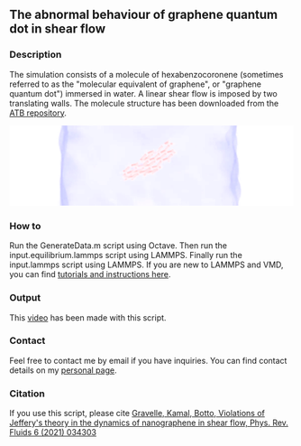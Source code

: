 ## The abnormal behaviour of graphene quantum dot in shear flow
 
### Description

The simulation consists of a molecule of hexabenzocoronene (sometimes referred to as the "molecular equivalent of graphene", or "graphene quantum dot") immersed in  water. A linear shear flow is imposed by two translating walls. The molecule structure has been downloaded from the [ATB repository](https://atb.uq.edu.au/). 

![nanographene in water](./NanographeneInShearFlow.png)

### How to

Run the GenerateData.m script using Octave. Then run the input.equilibrium.lammps script using LAMMPS. Finally run the input.lammps script using LAMMPS. If you are new to LAMMPS and VMD, you can find [tutorials and instructions here](https://lammpstutorials.github.io/).

### Output

This [video](https://www.youtube.com/watch?v=sSGt2CX8WxY) has been made with this script.

### Contact

Feel free to contact me by email if you have inquiries. You can find contact details on my [personal page](https://simongravelle.github.io/).

### Citation

If you use this script, please cite [Gravelle, Kamal, Botto, Violations of Jeffery's theory in the dynamics of nanographene in shear flow, Phys. Rev. Fluids 6 (2021) 034303](https://doi.org/10.1103/PhysRevFluids.6.034303)
